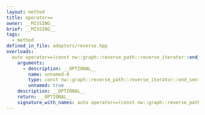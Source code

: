 ```yaml
---
layout: method
title: operator==
owner: __MISSING__
brief: __MISSING__
tags:
  - method
defined_in_file: adaptors/reverse.hpp
overloads:
  auto operator==(const nw::graph::reverse_path::reverse_iterator::end_sentinel_type &) const:
    arguments:
      - description: __OPTIONAL__
        name: unnamed-0
        type: const nw::graph::reverse_path::reverse_iterator::end_sentinel_type &
        unnamed: true
    description: __OPTIONAL__
    return: __OPTIONAL__
    signature_with_names: auto operator==(const nw::graph::reverse_path::reverse_iterator::end_sentinel_type &) const
---
```

